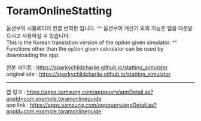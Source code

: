 # ToramOnlineStatting
옵션부여 시뮬레이터 한글 번역판 입니다. ^^ 옵션부여 계산기 외의 기능은 앱을 다운받으시고 사용하실 수 있습니다.<br/>
This is the Korean translation version of the option given simulator. ^^ Functions other than the option given calculator can be used by downloading the app.

원본 사이트 : https://sparkychildcharlie.github.io/statting_simulator<br/>
original site : https://sparkychildcharlie.github.io/statting_simulator

------------------------------------------------------------------------

앱 링크 : https://apps.samsung.com/appquery/appDetail.as?appId=com.example.toramonlineguide<br/>
app link : https://apps.samsung.com/appquery/appDetail.as?appId=com.example.toramonlineguide

